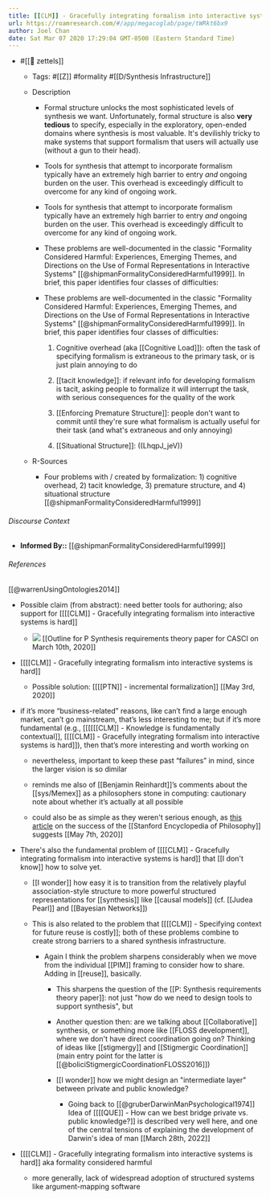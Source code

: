 ```yaml
---
title: [[CLM]] - Gracefully integrating formalism into interactive systems is hard
url: https://roamresearch.com/#/app/megacoglab/page/tWRkt6bx9
author: Joel Chan
date: Sat Mar 07 2020 17:29:04 GMT-0500 (Eastern Standard Time)
---
```


- #[[🌲 zettels]]

    - Tags: #[[Z]] #formality #[[D/Synthesis Infrastructure]]

    - Description

        - Formal structure unlocks the most sophisticated levels of synthesis we want. Unfortunately, formal structure is also **very tedious** to specify, especially in the exploratory, open-ended domains where synthesis is most valuable. It's devilishly tricky to make systems that support formalism that users will actually use (without a gun to their head).

        - Tools for synthesis that attempt to incorporate formalism typically have an extremely high barrier to entry *and* ongoing burden on the user. This overhead is exceedingly difficult to overcome for any kind of ongoing work.

        - Tools for synthesis that attempt to incorporate formalism typically have an extremely high barrier to entry *and* ongoing burden on the user. This overhead is exceedingly difficult to overcome for any kind of ongoing work.

        - These problems are well-documented in the classic "Formality Considered Harmful: Experiences, Emerging Themes, and Directions on the Use of Formal Representations in Interactive Systems" [[@shipmanFormalityConsideredHarmful1999]]. In brief, this paper identifies four classes of difficulties:

        - These problems are well-documented in the classic "Formality Considered Harmful: Experiences, Emerging Themes, and Directions on the Use of Formal Representations in Interactive Systems" [[@shipmanFormalityConsideredHarmful1999]]. In brief, this paper identifies four classes of difficulties:

            1. Cognitive overhead (aka [[Cognitive Load]]): often the task of specifying formalism is extraneous to the primary task, or is just plain annoying to do

            1. [[tacit knowledge]]: if relevant info for developing formalism is tacit, asking people to formalize it will interrupt the task, with serious consequences for the quality of the work

            1. [[Enforcing Premature Structure]]: people don't want to commit until they're sure what formalism is actually useful for their task (and what's extraneous and only annoying)

            1. [[Situational Structure]]: ((LhqpJ_jeV))

    - R-Sources

        - Four problems with / created by formalization: 1) cognitive overhead, 2) tacit knowledge, 3) premature structure, and 4) situational structure [[@shipmanFormalityConsideredHarmful1999]]

###### Discourse Context

- **Informed By::** [[@shipmanFormalityConsideredHarmful1999]]

###### References

[[@warrenUsingOntologies2014]]

- Possible claim (from abstract): need better tools for authoring; also support for [[[[CLM]] - Gracefully integrating formalism into interactive systems is hard]]

    - ![](https://firebasestorage.googleapis.com/v0/b/firescript-577a2.appspot.com/o/imgs%2Fapp%2Fmegacoglab%2FEvu1lASZln.png?alt=media&token=cc10440e-6eed-4c11-8c14-14c42d90ebc8)
[[Outline for P Synthesis requirements theory paper for CASCI on March 10th, 2020]]

- [[[[CLM]] - Gracefully integrating formalism into interactive systems is hard]]

    - Possible solution: [[[[PTN]] - incremental formalization]]
[[May 3rd, 2020]]

- if it’s more “business-related” reasons, like can’t find a large enough market, can’t go mainstream, that’s less interesting to me; but if it’s more fundamental (e.g., [[[[[[CLM]] - Knowledge is fundamentally contextual]], [[[[CLM]] - Gracefully integrating formalism into interactive systems is hard]]), then that’s more interesting and worth working on

    - nevertheless, important to keep these past “failures” in mind, since the larger vision is so dimilar

    - reminds me also of [[Benjamin Reinhardt]]’s comments about the [[sys/Memex]] as a philosophers stone in computing: cautionary note about whether it’s actually at all possible

    - could also be as simple as they weren't serious enough, as [this article](https://qz.com/480741/this-free-online-encyclopedia-has-achieved-what-wikipedia-can-only-dream-of/) on the success of the [[Stanford Encyclopedia of Philosophy]] suggests
[[May 7th, 2020]]

- There's also the fundamental problem of [[[[CLM]] - Gracefully integrating formalism into interactive systems is hard]] that [[I don't know]] how to solve yet.

    - [[I wonder]] how easy it is to transition from the relatively playful association-style structure to more powerful structured representations for [[synthesis]] like [[causal models]] (cf. [[Judea Pearl]] and [[Bayesian Networks]])

    - This is also related to the problem that [[[[CLM]] - Specifying context for future reuse is costly]]; both of these problems combine to create strong barriers to a shared synthesis infrastructure.

        - Again I think the problem sharpens considerably when we move from the individual [[PIM]] framing to consider how to share. Adding in [[reuse]], basically.

            - This sharpens the question of the [[P: Synthesis requirements theory paper]]: not just "how do we need to design tools to support synthesis", but

            - Another question then: are we talking about [[Collaborative]] synthesis, or something more like [[FLOSS development]], where we don't have direct coordination going on? Thinking of ideas like [[stigmergy]] and [[Stigmergic Coordination]] (main entry point for the latter is [[@boliciStigmergicCoordinationFLOSS2016]])

            - [[I wonder]] how we might design an "intermediate layer" between private and public knowledge?

                - Going back to [[@gruberDarwinManPsychological1974]] Idea of [[[[QUE]] - How can we best bridge private vs. public knowledge?]] is described very well here, and one of the central tensions of explaining the development of Darwin's idea of man
[[March 28th, 2022]]

- [[[[CLM]] - Gracefully integrating formalism into interactive systems is hard]] aka formality considered harmful

    - more generally, lack of widespread adoption of structured systems like argument-mapping software
